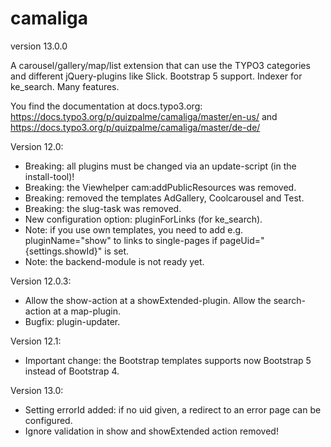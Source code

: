 # camaliga

version 13.0.0

A carousel/gallery/map/list extension that can use the TYPO3 categories and different jQuery-plugins like Slick. 
Bootstrap 5 support. Indexer for ke_search. Many features.

You find the documentation at docs.typo3.org:
https://docs.typo3.org/p/quizpalme/camaliga/master/en-us/
and
https://docs.typo3.org/p/quizpalme/camaliga/master/de-de/


Version 12.0:
- Breaking: all plugins must be changed via an update-script (in the install-tool)!
- Breaking: the Viewhelper cam:addPublicResources was removed.
- Breaking: removed the templates AdGallery, Coolcarousel and Test.
- Breaking: the slug-task was removed.
- New configuration option: pluginForLinks (for ke_search).
- Note: if you use own templates, you need to add e.g. pluginName="show" to links to single-pages if pageUid="{settings.showId}" is set.
- Note: the backend-module is not ready yet.

Version 12.0.3:
- Allow the show-action at a showExtended-plugin. Allow the search-action at a map-plugin.
- Bugfix: plugin-updater.

Version 12.1:
- Important change: the Bootstrap templates supports now Bootstrap 5 instead of Bootstrap 4.

Version 13.0:
- Setting errorId added: if no uid given, a redirect to an error page can be configured.
- Ignore validation in show and showExtended action removed!